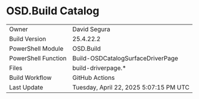 ﻿# OSD.Build Catalog

| | |
|-|-|
| Owner | David Segura |
| Build Version | 25.4.22.2 |
| PowerShell Module | OSD.Build |
| PowerShell Function | Build-OSDCatalogSurfaceDriverPage |
| Files | build-driverpage.* |
| Build Workflow | GitHub Actions |
| Last Update | Tuesday, April 22, 2025 5:07:15 PM UTC |
